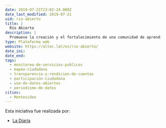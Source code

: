 ```yaml
---
date: 2019-07-21T23:02:24.000Z
date_last_modified: 2019-07-21
uid: rio-abierto
title: |
  Río Abierto
description: |
  Promueve la creación y el fortalecimiento de una comunidad de aprendizaje sobre el impacto de la actividad humana en el ciclo del agua que se sustentara en acciones de sensibilización, educación y participación ciudadana en diálogo con la academia y el gobierno.
type: Plataforma web
website: https://altec.lat/es/rio-abierto/
date_ini: 
date_end: 
tags:
  - monitoreo-de-servicios-publicos
  - mapeo-ciudadano
  - transparencia-y-rendicion-de-cuentas
  - participación-ciudadana
  - uso-de-datos-abiertos
  - periodismo-de-datos
cities: 
  - Montevideo
---
```


Esta iniciativa fue realizada por:

- [La Diaria](/organizaciones/la-diaria)

